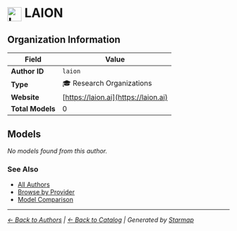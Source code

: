 # <img src="https://raw.githubusercontent.com/agentstation/starmap/master/internal/embedded/logos/laion.svg" alt="LAION" width="32" height="32" style="vertical-align: middle;"> LAION
  
  
## Organization Information
  
| Field | Value |
|---------|---------|
| **Author ID** | `laion` |
| **Type** | 🎓 Research Organizations |
| **Website** | [https://laion.ai](https://laion.ai) |
| **Total Models** | 0 |

  
## Models
  
*No models found from this author.*
  
### See Also
  
- [All Authors](../)
- [Browse by Provider](../../providers/)
- [Model Comparison](../../models/)
  
---
*_[← Back to Authors](../) | [← Back to Catalog](../../) | Generated by [Starmap](https://github.com/agentstation/starmap)_*